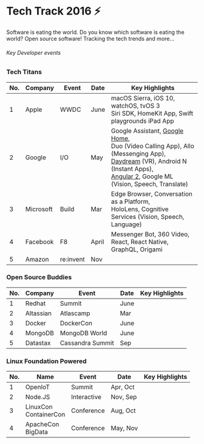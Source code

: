 # Tech Track 2016 :zap:
Software is eating the world. 
Do you know which software is eating the world? Open source software! 
Tracking the tech trends and more...

###### Key Developer events

### Tech Titans

| No. |  Company |  Event | Date |  Key Highlights|
|---|---|---|---|---|
|1|  Apple |  WWDC | June  | macOS Sierra, iOS 10, watchOS, tvOS  3 <BR> Siri SDK, HomeKit App, Swift playgrounds iPad App   |
| 2  |  Google | I/O  | May  | Google Assistant, [Google Home](https://home.google.com), <BR> Duo (Video Calling App), Allo (Messenging App), <BR> [Daydream](https://vr.google.com/daydream/) (VR), Android N (Instant Apps), <BR> [Angular 2](https://github.com/lakshmag/TechTrack/wiki/Angular-2), Google ML (Vision, Speech, Translate) |
|  3 | Microsoft  | Build  | Mar  | Edge Browser, Conversation as a Platform, <BR> HoloLens, Cognitive Services (Vision, Speech, Language)  |
|   4 | Facebook  |  F8 | April  | Messenger Bot, 360 Video, <BR> React, React Native, GraphQL, Origami  |
|  5 |  Amazon |re:invent   |  Nov |   |


### Open Source Buddies

| No. |  Company |  Event | Date |  Key Highlights|
|---|---|---|---|---|
|1|  Redhat| Summit  |  June |   |
| 2  |  Altassian | Atlascamp  | Mar  |  |
|  3 | Docker  | DockerCon  | June  | |
|   4 | MongoDB  | MongoDB World | June  |   |
|  5 |  Datastax|   Cassandra Summit | Sep  |  |

### Linux Foundation Powered

| No. |  Name |  Event | Date |  Key Highlights|
|---|---|---|---|---|
|1|  OpenIoT | Summit  |  Apr, Oct |   |
| 2  | Node.JS   | Interactive  | Nov, Sep  |  |
|  3 | LinuxCon <BR> ContainerCon  | Conference | Aug, Oct  | |
|   4 | ApacheCon <BR> BigData  | Conference | May, Nov  |   |
